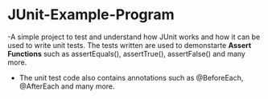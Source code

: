 # JUnit-Example-Program
-A simple project to test and understand how JUnit works and how it can be used to write unit tests. The tests written are used to demonstarte **Assert Functions** such as assertEquals(), assertTrue(), assertFalse() and many more.
- The unit test code also contains annotations such as @BeforeEach, @AfterEach and many more.
